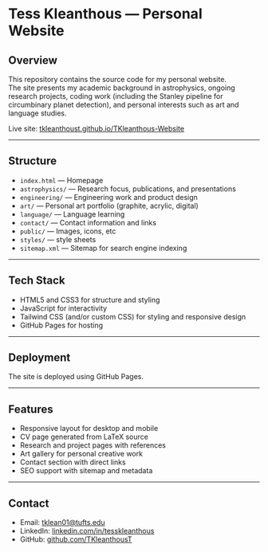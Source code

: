 # Tess Kleanthous — Personal Website

## Overview
This repository contains the source code for my personal website.  
The site presents my academic background in astrophysics, ongoing research projects, coding work (including the Stanley pipeline for circumbinary planet detection), and personal interests such as art and language studies.

Live site: [tkleanthoust.github.io/TKleanthous-Website](https://tkleanthoust.github.io/TKleanthous-Website)

---

## Structure
- `index.html` — Homepage  
- `astrophysics/` — Research focus, publications, and presentations  
- `engineering/` — Engineering work and product design
- `art/` — Personal art portfolio (graphite, acrylic, digital) 
- `language/` — Language learning
- `contact/` — Contact information and links  
- `public/` — Images, icons, etc
- `styles/` — style sheets
- `sitemap.xml` — Sitemap for search engine indexing  
---

## Tech Stack
- HTML5 and CSS3 for structure and styling  
- JavaScript for interactivity
- Tailwind CSS (and/or custom CSS) for styling and responsive design  
- GitHub Pages for hosting  

---

## Deployment
The site is deployed using GitHub Pages.

---

## Features
- Responsive layout for desktop and mobile  
- CV page generated from LaTeX source  
- Research and project pages with references  
- Art gallery for personal creative work  
- Contact section with direct links  
- SEO support with sitemap and metadata  

---

## Contact
- Email: [tklean01@tufts.edu](mailto:tklean01@tufts.edu)  
- LinkedIn: [linkedin.com/in/tesskleanthous](https://www.linkedin.com/in/tesskleanthous)  
- GitHub: [github.com/TKleanthousT](https://github.com/TKleanthousT)  


